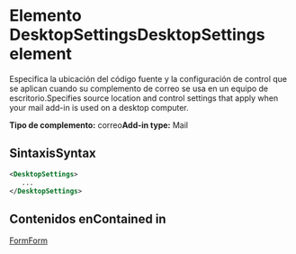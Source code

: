 # <a name="desktopsettings-element"></a><span data-ttu-id="e9b2f-101">Elemento DesktopSettings</span><span class="sxs-lookup"><span data-stu-id="e9b2f-101">DesktopSettings element</span></span>

<span data-ttu-id="e9b2f-102">Especifica la ubicación del código fuente y la configuración de control que se aplican cuando su complemento de correo se usa en un equipo de escritorio.</span><span class="sxs-lookup"><span data-stu-id="e9b2f-102">Specifies source location and control settings that apply when your mail add-in is used on a desktop computer.</span></span>

<span data-ttu-id="e9b2f-103">**Tipo de complemento:** correo</span><span class="sxs-lookup"><span data-stu-id="e9b2f-103">**Add-in type:** Mail</span></span>

## <a name="syntax"></a><span data-ttu-id="e9b2f-104">Sintaxis</span><span class="sxs-lookup"><span data-stu-id="e9b2f-104">Syntax</span></span>

```XML
<DesktopSettings>
   ...
</DesktopSettings>
```

## <a name="contained-in"></a><span data-ttu-id="e9b2f-105">Contenidos en</span><span class="sxs-lookup"><span data-stu-id="e9b2f-105">Contained in</span></span>

[<span data-ttu-id="e9b2f-106">Form</span><span class="sxs-lookup"><span data-stu-id="e9b2f-106">Form</span></span>](form.md)

